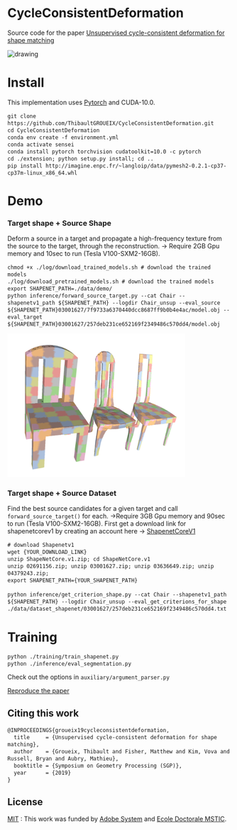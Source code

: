 # **CycleConsistentDeformation**

Source code for the paper [Unsupervised cycle-consistent deformation for shape matching](http://imagine.enpc.fr/~groueixt/sgp/index.html)

<img src="http://imagine.enpc.fr/~groueixt/sgp/sgp/teaser.png" alt="drawing" width="400"/>


# Install

This implementation uses [Pytorch](http://pytorch.org/) and CUDA-10.0. 

```## Download the repository
git clone https://github.com/ThibaultGROUEIX/CycleConsistentDeformation.git
cd CycleConsistentDeformation
conda env create -f environment.yml
conda activate sensei
conda install pytorch torchvision cudatoolkit=10.0 -c pytorch
cd ./extension; python setup.py install; cd ..
pip install http://imagine.enpc.fr/~langloip/data/pymesh2-0.2.1-cp37-cp37m-linux_x86_64.whl
```

# Demo

### Target shape + Source Shape

Deform a source in a target and propagate a high-frequency texture from the source to the target, through the reconstruction. -> Require 2GB Gpu memory and 10sec to run (Tesla V100-SXM2-16GB).

```shell
chmod +x ./log/download_trained_models.sh # download the trained models
./log/download_pretrained_models.sh # download the trained models
export SHAPENET_PATH=./data/demo/
python inference/forward_source_target.py --cat Chair --shapenetv1_path ${SHAPENET_PATH} --logdir Chair_unsup --eval_source ${SHAPENET_PATH}03001627/7f9733a6370440dcc8687ff9b0b4e4ac/model.obj --eval_target ${SHAPENET_PATH}03001627/257deb231ce652169f2349486c570dd4/model.obj
```

<img src="./figures/demo00.png" alt="drawing" width="400"/>



### Target shape + Source Dataset

Find the best source candidates for a given target and call `forward_source_target()` for each. ->Require 3GB Gpu memory and 90sec to run (Tesla V100-SXM2-16GB). First get a download link for shapenetcorev1 by creating an account here ->  [ShapenetCoreV1](https://www.shapenet.org/account/) 

```shell
# download Shapenetv1
wget {YOUR_DOWNLOAD_LINK} 
unzip ShapeNetCore.v1.zip; cd ShapeNetCore.v1
unzip 02691156.zip; unzip 03001627.zip; unzip 03636649.zip; unzip 04379243.zip;
export SHAPENET_PATH={YOUR_SHAPENET_PATH}

python inference/get_criterion_shape.py --cat Chair --shapenetv1_path ${SHAPENET_PATH} --logdir Chair_unsup --eval_get_criterions_for_shape ./data/dataset_shapenet/03001627/257deb231ce652169f2349486c570dd4.txt 
```



# Training

```
python ./training/train_shapenet.py
python ./inference/eval_segmentation.py
```

Check out the options in `auxiliary/argument_parser.py`

[Reproduce the paper](./Paper.md)


## Citing this work

```
@INPROCEEDINGS{groueix19cycleconsistentdeformation,
  title     = {Unsupervised cycle-consistent deformation for shape matching},
  author    = {Groueix, Thibault and Fisher, Matthew and Kim, Vova and Russell, Bryan and Aubry, Mathieu},
  booktitle = {Symposium on Geometry Processing (SGP)},
  year      = {2019}
}
```


## License

[MIT](https://github.com/ThibaultGROUEIX/AtlasNet/blob/master/license_MIT)  : This work was funded by [Adobe System](https://github.com/fxia22/pointGAN) and [Ecole Doctorale MSTIC](http://www.univ-paris-est.fr/fr/-ecole-doctorale-mathematiques-et-stic-mstic-ed-532/).
